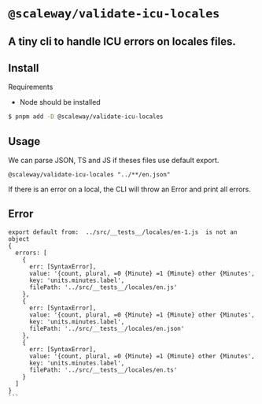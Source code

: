# `@scaleway/validate-icu-locales`

## A tiny cli to handle ICU errors on locales files.
## Install

Requirements
- Node should be installed

```bash
$ pnpm add -D @scaleway/validate-icu-locales
```
## Usage

We can parse JSON, TS and JS if theses files use default export.


```
@scaleway/validate-icu-locales "../**/en.json"
```

If there is an error on a local, the CLI will throw an Error and print all errors.


## Error
````
export default from:  ../src/__tests__/locales/en-1.js  is not an object
{
  errors: [
    {
      err: [SyntaxError],
      value: '{count, plural, =0 {Minute} =1 {Minute} other {Minutes',
      key: 'units.minutes.label',
      filePath: '../src/__tests__/locales/en.js'
    },
    {
      err: [SyntaxError],
      value: '{count, plural, =0 {Minute} =1 {Minute} other {Minutes',
      key: 'units.minutes.label',
      filePath: '../src/__tests__/locales/en.json'
    },
    {
      err: [SyntaxError],
      value: '{count, plural, =0 {Minute} =1 {Minute} other {Minutes',
      key: 'units.minutes.label',
      filePath: '../src/__tests__/locales/en.ts'
    }
  ]
}
```